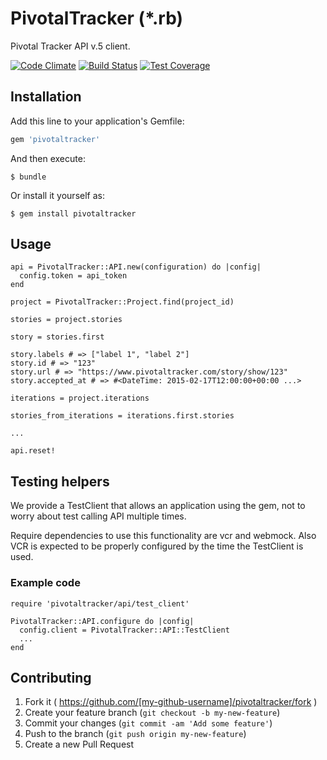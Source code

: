 # PivotalTracker (*.rb)

Pivotal Tracker API v.5 client.

[![Code
Climate](https://codeclimate.com/github/guiman/pivotaltracker/badges/gpa.svg)](https://codeclimate.com/github/guiman/pivotaltracker)
[![Build
Status](https://travis-ci.org/guiman/pivotaltracker.svg)](https://travis-ci.org/guiman/pivotaltracker)
[![Test
Coverage](https://codeclimate.com/github/guiman/pivotaltracker/badges/coverage.svg)](https://codeclimate.com/github/guiman/pivotaltracker)

## Installation

Add this line to your application's Gemfile:

```ruby
gem 'pivotaltracker'
```

And then execute:

    $ bundle

Or install it yourself as:

    $ gem install pivotaltracker

## Usage

```
api = PivotalTracker::API.new(configuration) do |config|
  config.token = api_token
end

project = PivotalTracker::Project.find(project_id)

stories = project.stories

story = stories.first

story.labels # => ["label 1", "label 2"]
story.id # => "123"
story.url # => "https://www.pivotaltracker.com/story/show/123"
story.accepted_at # => #<DateTime: 2015-02-17T12:00:00+00:00 ...>

iterations = project.iterations

stories_from_iterations = iterations.first.stories

...

api.reset!
```

## Testing helpers

We provide a TestClient that allows an application using the gem, not to worry
about test calling API multiple times.

Require dependencies to use this functionality are vcr and webmock. Also VCR is
expected to be properly configured by the time the TestClient is used.

### Example code

```
require 'pivotaltracker/api/test_client'

PivotalTracker::API.configure do |config|
  config.client = PivotalTracker::API::TestClient
  ...
end
```

## Contributing

1. Fork it ( https://github.com/[my-github-username]/pivotaltracker/fork )
2. Create your feature branch (`git checkout -b my-new-feature`)
3. Commit your changes (`git commit -am 'Add some feature'`)
4. Push to the branch (`git push origin my-new-feature`)
5. Create a new Pull Request
